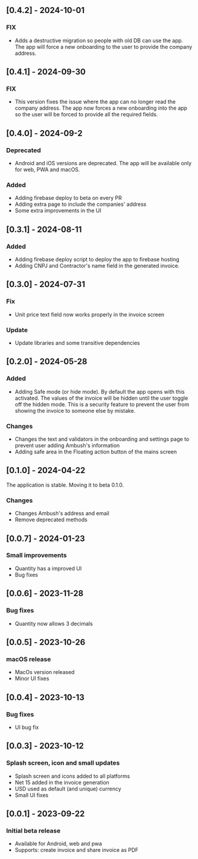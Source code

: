 ## [0.4.2] - 2024-10-01

### FIX

- Adds a destructive migration so people with old DB can use the app. The app will force a new onboarding to the user to provide the company address.

## [0.4.1] - 2024-09-30

### FIX

- This version fixes the issue where the app can no longer read the company address. The app now forces a new onboarding into the app so the user will be forced to provide all the required fields.

## [0.4.0] - 2024-09-2

### Deprecated

- Android and iOS versions are deprecated. The app will be available only for web, PWA and macOS.

### Added

- Adding firebase deploy to beta on every PR
- Adding extra page to include the companies' address
- Some extra improvements in the UI


## [0.3.1] - 2024-08-11

### Added

- Adding firebase deploy script to deploy the app to firebase hosting
- Adding CNPJ and Contractor's name field in the generated invoice.

## [0.3.0] - 2024-07-31

### Fix

- Unit price text field now works properly in the invoice screen

### Update

- Update libraries and some transitive dependencies

## [0.2.0] - 2024-05-28

### Added

- Adding Safe mode (or hide mode). By default the app opens with this activated. The values of the invoice will be hidden until the user toggle off the hidden mode. This is a security feature to prevent the user from showing the invoice to someone else by mistake.

### Changes

- Changes the text and validators in the onboarding and settings page to prevent user adding Ambush's information 
- Adding safe area in the Floating action button of the mains screen

## [0.1.0] - 2024-04-22
The application is stable. Moving it to beta 0.1.0.

### Changes

- Changes Ambush's address and email
- Remove deprecated methods

## [0.0.7] - 2024-01-23

### Small improvements

- Quantity has a improved UI
- Bug fixes

## [0.0.6] - 2023-11-28

### Bug fixes

- Quantity now allows 3 decimals

## [0.0.5] - 2023-10-26

### macOS release

- MacOs version released
- Minor UI fixes


## [0.0.4] - 2023-10-13

### Bug fixes

- UI bug fix

## [0.0.3] - 2023-10-12

### Splash screen, icon and small updates

- Splash screen and icons added to all platforms
- Net 15 added in the invoice generation
- USD used as default (and unique) currency
- Small UI fixes


## [0.0.1] - 2023-09-22

### Initial beta release

- Available for Android, web and pwa
- Supports: create invoice and share invoice as PDF
